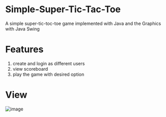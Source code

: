 # Simple-Super-Tic-Tac-Toe
A simple super-tic-toc-toe game implemented with Java
and the Graphics with Java Swing

# Features
1. create and login as different users
2. view scoreboard
3. play the game with desired option

# View
![image](https://user-images.githubusercontent.com/51096677/121274392-a36ca280-c8df-11eb-985a-465261cb1d94.jpg)

